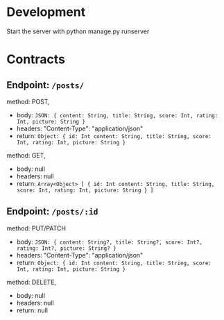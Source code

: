 # Development 

Start the server with python manage.py runserver

# Contracts 
## Endpoint: `/posts/`  

method: POST,  
  - body: `JSON: { content: String, title: String, score: Int, rating: Int, picture: String }`  
  - headers: "Content-Type": "application/json"    
  - return: `Object: { id: Int content: String, title: String, score: Int, rating: Int, picture: String }`

method: GET,  
  - body: null  
  - headers: null  
  - return: `Array<Object> [ { id: Int content: String, title: String, score: Int, rating: Int, picture: String } ]` 

## Endpoint: `/posts/:id` 

method: PUT/PATCH  
  - body: `JSON: { content: String?, title: String?, score: Int?, rating: Int?, picture: String? }`   
  - headers: "Content-Type": "application/json"  
  - return: `Object: { id: Int content: String, title: String, score: Int, rating: Int, picture: String }`
  
method: DELETE,  
  - body: null  
  - headers: null  
  - return: null

